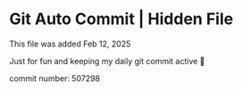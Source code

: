 # Git Auto Commit | Hidden File

This file was added Feb 12, 2025

Just for fun and keeping my daily git commit active 🤪

commit number: 507298
